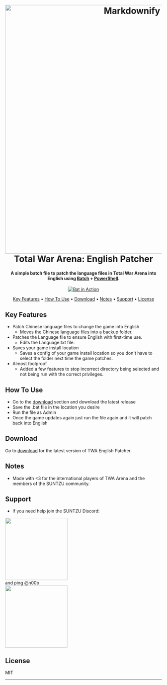 <h1 align="center">
  <br>
  <a href="https://www.youtube.com/channel/UC_5hX8DRbUqiJwIVAtb7qCA"><img src="https://i.imgur.com/0DEa3tR.png" alt="Markdownify" width="800"></a>
  <br>
  Total War Arena: English Patcher
  <br>
</h1>

<h4 align="center">A simple batch file to patch the language files in Total War Arena into English using <a href="https://en.wikipedia.org/wiki/Batch_file" target="_blank">Batch</a> + <a href="https://en.wikipedia.org/wiki/PowerShell" target="_blank">PowerShell</a>.</h4>

<p align="center">
  <a href="https://i.imgur.com/uAksu2v.gif">
    <img src="https://i.imgur.com/uAksu2v.gif"
         alt="Bat in Action">

<p align="center">
  <a href="#key-features">Key Features</a> •
  <a href="#how-to-use">How To Use</a> •
  <a href="#download">Download</a> •
  <a href="#notes">Notes</a> •
  <a href="#support">Support</a> •
  <a href="#license">License</a>
</p>

## Key Features

* Patch Chinese language files to change the game into English
  - Moves the Chinese language files into a backup folder.
* Patches the Language file to ensure English with first-time use.
  - Edits the Language.txt file.
* Saves your game install location
  - Saves a config of your game install location so you don't have to select the folder next time the game patches.
* Almost foolproof 
  - Added a few features to stop incorrect directory being selected and not being run with the correct privileges.

## How To Use


* Go to the [download](https://github.com/NubScrub/TWA-English-Patcher/releases/latest) section and download the latest release
* Save  the .bat file in the location you desire
* Run the file as Admin
* Once the game updates again just run the file again and it will patch back into English



## Download

Go to [download](https://github.com/NubScrub/TWA-English-Patcher/releases/latest) for the latest version of TWA English Patcher.


## Notes

* Made  with <3 for the international players of TWA Arena and the members of the SUNTZU community. 

## Support

* If you need help join the SUNTZU Discord: <br>
<a href="https://discord.gg/8nyrtZUt">
	<img src="https://i.imgur.com/ty1ZtHP.png" width="200">  </a>
	<br> 
	and ping @n00b
	<br>
<a href="https://discord.gg/8nyrtZUt">
	<img src="https://i.imgur.com/sMTVQNa.png" width="200">
</a>


## License

MIT

---

